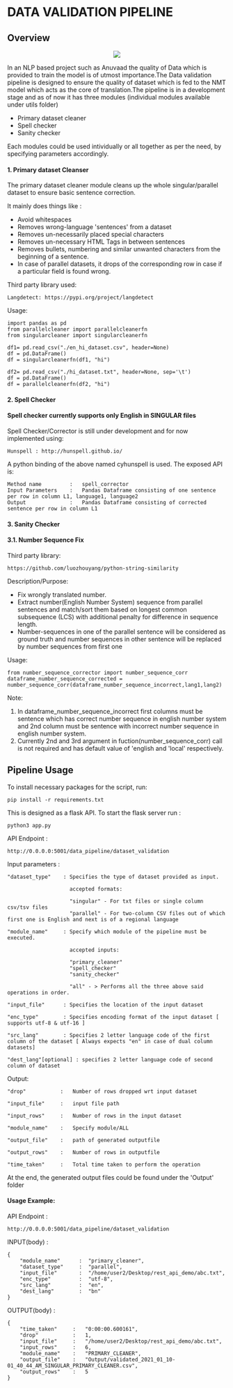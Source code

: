 # DATA VALIDATION PIPELINE

## Overview


<p align="center"> 
<img src="https://i.imgur.com/IYeXwV6.jpg">
</p>


In an NLP based project such as Anuvaad the quality of Data which is provided to train the model is of utmost importance.The Data validation pipeline is designed to ensure the quality of dataset which is fed to the NMT model which acts as the core of translation.The pipeline is in a development stage and as of now it has three modules (individual modules available under utils folder)

* Primary dataset cleaner
* Spell checker 
* Sanity checker

Each modules could be used intividually or all together as per the need, by specifying parameters accordingly.

#### 1. Primary dataset Cleanser

The primary dataset cleaner module cleans up the whole singular/parallel dataset to ensure basic sentence correction.

It mainly does things like :

*  Avoid whitespaces
*  Removes wrong-language 'sentences' from a dataset
*  Removes un-necessarily placed special characters
*  Removes un-necessary HTML Tags in between sentences
*  Removes bullets, numbering and similar unwanted characters from the beginning of a sentence.
*  In case of parallel datasets, it drops of the corresponding row in case if a particular field is found wrong.

Third party library used:

    Langdetect: https://pypi.org/project/langdetect
    
Usage:

    import pandas as pd
    from parallelcleaner import parallelcleanerfn
    from singularcleaner import singularcleanerfn

    df1= pd.read_csv("./en_hi_dataset.csv", header=None)
    df = pd.DataFrame()
    df = singularcleanerfn(df1, "hi")

    df2= pd.read_csv("./hi_dataset.txt", header=None, sep='\t')
    df = pd.DataFrame()
    df = parallelcleanerfn(df2, "hi")



#### 2. Spell Checker

#### Spell checker currently supports only English in SINGULAR files

Spell Checker/Corrector is still under development and for now implemented using:

    Hunspell : http://hunspell.github.io/

A python binding of the above named cyhunspell is used. The exposed API is:

    Method name         :   spell_corrector
    Input Parameters    :   Pandas Dataframe consisting of one sentence per row in column L1, language1, language2
    Output              :   Pandas Dataframe consisting of corrected sentence per row in column L1

#### 3. Sanity Checker
#### 3.1. Number Sequence Fix

Third party library:
    
    https://github.com/luozhouyang/python-string-similarity
    
Description/Purpose:

* Fix wrongly translated number.
* Extract number(English Number System) sequence from parallel sentences and match/sort them based on longest common subsequence (LCS) with additional penalty for difference in sequence length.
* Number-sequences in one of the parallel sentence will be considered as ground truth and number sequences in other sentence will be replaced by number sequences from first one

Usage:

    from number_sequence_corrector import number_sequence_corr
    dataframe_number_sequence_corrected = number_sequence_corr(dataframe_number_sequence_incorrect,lang1,lang2)

Note:
1. In dataframe_number_sequence_incorrect first columns must be sentence which has correct number sequence in english number system and 2nd column must be sentence with incorrect number sequence in english number system.
2. Currently 2nd and 3rd argument in fuction(number_sequence_corr) call is not required and has default value of 'english and 'local' respectively.



## Pipeline Usage

To install necessary packages for the script, run:

    pip install -r requirements.txt

This is designed as a flask API. To start the flask server run :

    python3 app.py

API Endpoint : 

    http://0.0.0.0:5001/data_pipeline/dataset_validation

Input parameters :

    "dataset_type"    : Specifies the type of dataset provided as input.

                        accepted formats:

                        "singular" - For txt files or single column csv/tsv files
                        "parallel" - For two-column CSV files out of which first one is English and next is of a regional language

    "module_name"     : Specify which module of the pipeline must be executed.

                        accepted inputs:

                        "primary_cleaner"
                        "spell_checker"
                        "sanity_checker"
                        
                        "all" - > Performs all the three above said operations in order.

    "input_file"      : Specifies the location of the input dataset

    "enc_type"        : Specifies encoding format of the input dataset [ supports utf-8 & utf-16 ]

    "src_lang"        : Specifies 2 letter language code of the first column of the dataset [ Always expects "en" in case of dual column datasets]

    "dest_lang"[optional] : specifies 2 letter language code of second column of dataset

Output:

    "drop"           :   Number of rows dropped wrt input dataset

    "input_file"     :   input file path

    "input_rows"     :   Number of rows in the input dataset

    "module_name"    :   Specify module/ALL

    "output_file"    :   path of generated outputfile

    "output_rows"    :   Number of rows in outputfile
    
    "time_taken"     :   Total time taken to perform the operation

At the end, the generated output files could be found under the 'Output' folder 

#### Usage Example:

API Endpoint : 

    http://0.0.0.0:5001/data_pipeline/dataset_validation

INPUT(body) :

    {
        "module_name"      :  "primary_cleaner",
        "dataset_type"     :  "parallel",
        "input_file"       :  "/home/user2/Desktop/rest_api_demo/abc.txt",
        "enc_type"         :  "utf-8",
        "src_lang"         :  "en",
        "dest_lang"        :  "bn"
    }

OUTPUT(body) :

    {
        "time_taken"     :   "0:00:00.600161",
        "drop"           :   1,
        "input_file"     :   "/home/user2/Desktop/rest_api_demo/abc.txt",
        "input_rows"     :   6,
        "module_name"    :   "PRIMARY_CLEANER",
        "output_file"    :   "Output/validated_2021_01_10-01_40_44_AM_SINGULAR_PRIMARY_CLEANER.csv",
        "output_rows"    :   5
    }


